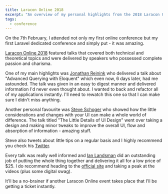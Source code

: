 ```yaml
---
title: Laracon Online 2018
excerpt: "An overview of my personal highlights from the 2018 Laracon Online conference, including recaps of talks by Steve Schoger and Jonathan Reinink."
tags:
  - conference
---
```


On the 7th February, I attended not only my first online conference but my first Laravel dedicated conference and simply put - it was amazing.

[Laracon Online 2018](https://laracon.net) featured talks that covered both technical and theoretical topics and were delivered by speakers who possessed complete passion and charisma.

One of my main highlights was [Jonathan Reinink](https://twitter.com/reinink) who delivered a talk about "Advanced Querying with Eloquent" which even now, 6 days later, had me astounded. The talk was given in an easy to digest manner and delivered information I'd never even thought about. I wanted to back and refactor all of my applications instantly. I'll need to rewatch this one so that I can make sure I didn't miss anything.

Another personal favourite was [Steve Schoger](https://twitter.com/steveschoger) who showed how the little considerations and changes with your UI can make a whole world of difference. The talk titled "The Little Details of UI Design" went over taking a design and making minor tweaks to improve the overall UI, flow and absorption of information - amazing stuff. 

Steve also tweets about little tips on a regular basis and I highly recommend you check his [Twitter](https://twitter.com/steveschoger).

Every talk was really well informed and [Ian Landsman](https://twitter.com/ianlandsman) did an outstanding job of putting the whole thing together and delivering it all for a low price of $25. I do recommend heading to the [official site](https://laracon.net) and taking a peak at the videos (plus some digital swag).

It'll be a no-brainer if another Laracon Online event takes place that I'll be getting a ticket instantly.



